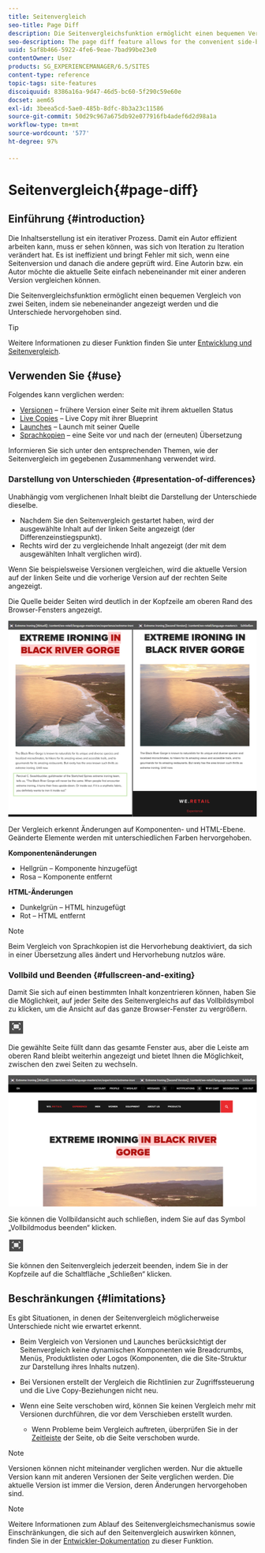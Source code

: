 ```yaml
---
title: Seitenvergleich
seo-title: Page Diff
description: Die Seitenvergleichsfunktion ermöglicht einen bequemen Vergleich von zwei Seiten, indem sie nebeneinander angezeigt werden und die Unterschiede hervorgehoben sind.
seo-description: The page diff feature allows for the convenient side-by-side comparison of two pages with their differences highlighted.
uuid: 5af8b466-5922-4fe6-9eae-7bad99be23e0
contentOwner: User
products: SG_EXPERIENCEMANAGER/6.5/SITES
content-type: reference
topic-tags: site-features
discoiquuid: 8386a16a-9d47-46d5-bc60-5f290c59e60e
docset: aem65
exl-id: 3beea5cd-5ae0-485b-8dfc-8b3a23c11586
source-git-commit: 50d29c967a675db92e077916fb4adef6d2d98a1a
workflow-type: tm+mt
source-wordcount: '577'
ht-degree: 97%

---
```


# Seitenvergleich{#page-diff}

## Einführung {#introduction}

Die Inhaltserstellung ist ein iterativer Prozess. Damit ein Autor effizient arbeiten kann, muss er sehen können, was sich von Iteration zu Iteration verändert hat. Es ist ineffizient und bringt Fehler mit sich, wenn eine Seitenversion und danach die andere geprüft wird. Eine Autorin bzw. ein Autor möchte die aktuelle Seite einfach nebeneinander mit einer anderen Version vergleichen können.

Die Seitenvergleichsfunktion ermöglicht einen bequemen Vergleich von zwei Seiten, indem sie nebeneinander angezeigt werden und die Unterschiede hervorgehoben sind.

>[!TIP]
>
>Weitere Informationen zu dieser Funktion finden Sie unter [Entwicklung und Seitenvergleich](/help/sites-developing/pagediff.md#operation-details).

## Verwenden Sie {#use}

Folgendes kann verglichen werden:

* [Versionen](/help/sites-authoring/working-with-page-versions.md#comparing-a-version-with-current-page) – frühere Version einer Seite mit ihrem aktuellen Status
* [Live Copies](/help/sites-administering/msm-livecopy.md#comparing-a-live-copy-page-with-a-blueprint-page) – Live Copy mit ihrer Blueprint
* [Launches](/help/sites-authoring/launches-editing.md#comparing-a-launch-page-to-its-source-page) – Launch mit seiner Quelle
* [Sprachkopien](/help/sites-administering/tc-manage.md#comparing-language-copies) – eine Seite vor und nach der (erneuten) Übersetzung

Informieren Sie sich unter den entsprechenden Themen, wie der Seitenvergleich im gegebenen Zusammenhang verwendet wird.

### Darstellung von Unterschieden {#presentation-of-differences}

Unabhängig vom verglichenen Inhalt bleibt die Darstellung der Unterschiede dieselbe.

* Nachdem Sie den Seitenvergleich gestartet haben, wird der ausgewählte Inhalt auf der linken Seite angezeigt (der Differenzeinstiegspunkt).
* Rechts wird der zu vergleichende Inhalt angezeigt (der mit dem ausgewählten Inhalt verglichen wird).

Wenn Sie beispielsweise Versionen vergleichen, wird die aktuelle Version auf der linken Seite und die vorherige Version auf der rechten Seite angezeigt.

Die Quelle beider Seiten wird deutlich in der Kopfzeile am oberen Rand des Browser-Fensters angezeigt.

![In der Kopfzeile angezeigte Quelle](assets/chlimage_1-109.png)

Der Vergleich erkennt Änderungen auf Komponenten- und HTML-Ebene. Geänderte Elemente werden mit unterschiedlichen Farben hervorgehoben.

**Komponentenänderungen**

* Hellgrün – Komponente hinzugefügt
* Rosa – Komponente entfernt

**HTML-Änderungen**

* Dunkelgrün – HTML hinzugefügt
* Rot – HTML entfernt

>[!NOTE]
>
>Beim Vergleich von Sprachkopien ist die Hervorhebung deaktiviert, da sich in einer Übersetzung alles ändert und Hervorhebung nutzlos wäre.

### Vollbild und Beenden {#fullscreen-and-exiting}

Damit Sie sich auf einen bestimmten Inhalt konzentrieren können, haben Sie die Möglichkeit, auf jeder Seite des Seitenvergleichs auf das Vollbildsymbol zu klicken, um die Ansicht auf das ganze Browser-Fenster zu vergrößern.

![Vollbildmodussymbol](do-not-localize/chlimage_1-18.png)

Die gewählte Seite füllt dann das gesamte Fenster aus, aber die Leiste am oberen Rand bleibt weiterhin angezeigt und bietet Ihnen die Möglichkeit, zwischen den zwei Seiten zu wechseln.

![Mit der oberen Leiste können Sie zwischen Seiten wechseln](assets/chlimage_1-110.png)

Sie können die Vollbildansicht auch schließen, indem Sie auf das Symbol „Vollbildmodus beenden“ klicken.

![Vollbild schließen](do-not-localize/chlimage_1-19.png)

Sie können den Seitenvergleich jederzeit beenden, indem Sie in der Kopfzeile auf die Schaltfläche „Schließen“ klicken.

## Beschränkungen {#limitations}

Es gibt Situationen, in denen der Seitenvergleich möglicherweise Unterschiede nicht wie erwartet erkennt.

* Beim Vergleich von Versionen und Launches berücksichtigt der Seitenvergleich keine dynamischen Komponenten wie Breadcrumbs, Menüs, Produktlisten oder Logos (Komponenten, die die Site-Struktur zur Darstellung ihres Inhalts nutzen).
* Bei Versionen erstellt der Vergleich die Richtlinien zur Zugriffssteuerung und die Live Copy-Beziehungen nicht neu.
* Wenn eine Seite verschoben wird, können Sie keinen Vergleich mehr mit Versionen durchführen, die vor dem Verschieben erstellt wurden. 

   * Wenn Probleme beim Vergleich auftreten, überprüfen Sie in der [Zeitleiste](/help/sites-authoring/basic-handling.md#timeline) der Seite, ob die Seite verschoben wurde.

>[!NOTE]
>
>Versionen können nicht miteinander verglichen werden. Nur die aktuelle Version kann mit anderen Versionen der Seite verglichen werden. Die aktuelle Version ist immer die Version, deren Änderungen hervorgehoben sind.

>[!NOTE]
>
>Weitere Informationen zum Ablauf des Seitenvergleichsmechanismus sowie Einschränkungen, die sich auf den Seitenvergleich auswirken können, finden Sie in der [Entwickler-Dokumentation](/help/sites-developing/pagediff.md) zu dieser Funktion.
